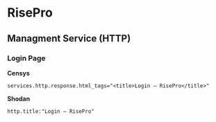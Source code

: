 # RisePro

## Managment Service (HTTP)

### Login Page

**Censys**

```text
services.http.response.html_tags="<title>Login — RisePro</title>"
```

**Shodan**

```text
http.title:"Login — RisePro"
```
